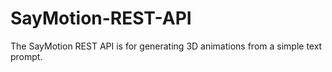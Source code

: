 # SayMotion-REST-API
The SayMotion REST API is for generating 3D animations from a simple text prompt.
